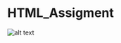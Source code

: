# HTML_Assigment

![alt text](https://github.com/abhilashka/HTML_Assignment/blob/main/shared_assets/Assignment-5.PNG)
